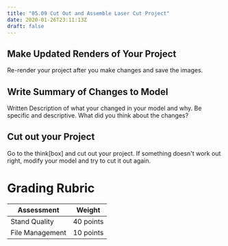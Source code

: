 ```yaml
---
title: "05.09 Cut Out and Assemble Laser Cut Project"
date: 2020-01-26T23:11:13Z
draft: false
---
```


## Make Updated Renders of Your Project

Re-render your project after you make changes and save the images.

## Write Summary of Changes to Model

Written Description of what your changed in your model and why. Be specific and descriptive. What did you think about the changes?

## Cut out your Project

Go to the think[box] and cut out your project. If something doesn't work out right, modify your model and try to cut it out again.

# Grading Rubric

| Assessment      | Weight    |
| --------------- | --------- |
| Stand Quality   | 40 points |
| File Management | 10 points |
